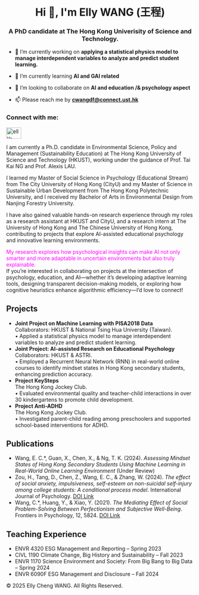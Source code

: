 <h1 align="center">Hi 👋, I'm Elly WANG (王程)</h1>
<h3 align="center">A PhD candidate at The Hong Kong Univerisity of Science and Technology.</h3>

- 🔭 I’m currently working on **applying a statistical physics model to manage interdependent variables to analyze and predict student learning.**

- 🌱 I’m currently learning **AI and GAI related**

- 👯 I’m looking to collaborate on **AI and education /& psychology aspect**

- 📫 Please reach me by **cwangdf@connect.ust.hk**

<h3 align="left">Connect with me:</h3>
<p align="left">
<a href="https://linkedin.com/in/elly-cheng-wang" target="blank"><img align="center" src="https://raw.githubusercontent.com/rahuldkjain/github-profile-readme-generator/master/src/images/icons/Social/linked-in-alt.svg" alt="elly-cheng-wang" height="30" width="40" /></a>
</p>

I am currently a Ph.D. candidate in Environmental Science, Policy and Management (Sustainability Education) at The Hong Kong University of Science and Technology (HKUST), working under the guidance of Prof. Tai Kai NG and Prof. Alexis LAU.

I learned my Master of Social Science in Psychology (Educational Stream) from The City University of Hong Kong (CityU) and my Master of Science in Sustainable Urban Development from The Hong Kong Polytechnic University, and I received my Bachelor of Arts in Environmental Design from Nanjing Forestry University.

I have also gained valuable hands-on research experience through my roles as a research assistant at HKUST and CityU, and a research intern at The University of Hong Kong and The Chinese University of Hong Kong, contributing to projects that explore AI-assisted educational psychology and innovative learning environments.

<span style="color: magenta;">My research explores how psychological insights can make AI not only smarter and more adaptable in uncertain environments but also truly explainable.</span> \
If you’re interested in collaborating on projects at the intersection of psychology, education, and AI—whether it’s developing adaptive learning tools, designing transparent decision-making models, or exploring how cognitive heuristics enhance algorithmic efficiency—I’d love to connect!

  <!-- Projects Section -->
  <section id="projects">
    <h2>Projects</h2>
    <ul>
      <li>
        <strong>Joint Project on Machine Learning with PISA2018 Data</strong><br>
        Collaborators: HKUST &amp; National Tsing Hua University (Taiwan).<br>
        • Applied a statistical physics model to manage interdependent variables to analyze and predict student learning.
      </li> 
      <li>
        <strong>Joint Project: AI-assisted Research on Educational Psychology</strong><br>
        Collaborators: HKUST &amp; ASTRI.<br>
        • Employed a Recurrent Neural Network (RNN) in real-world online courses to identify mindset states in Hong Kong secondary students, enhancing prediction accuracy.  
      </li>      
      <li>
        <strong>Project KeySteps</strong><br>
        The Hong Kong Jockey Club.<br>
        • Evaluated environmental quality and teacher-child interactions in over 30 kindergartens to promote child development.
      </li>
      <li>
        <strong>Project Anti-ADHD</strong><br>
        The Hong Kong Jockey Club.<br>
        • Investigated parent-child reading among preschoolers and supported school-based interventions for ADHD.
      </li>
    </ul>
  </section>

  <!-- Publications Section -->
  <section id="publications">
    <h2>Publications</h2>
    <ul>
      <li>
        Wang, E. C.*, Guan, X., Chen, X., &amp; Ng, T. K. (2024). <em>Assessing Mindset States of Hong Kong Secondary Students Using Machine Learning in Real-World Online Learning Environment</em> (Under Review)
      </li>
      <li>
        Zou, H., Tang, D., Chen, Z., Wang, E. C., &amp; Zhang, W. (2024). <em>The effect of social anxiety, impulsiveness, self-esteem on non-suicidal self-injury among college students: A conditional process model</em>. International Journal of Psychology. <a href="https://doi.org/10.1002/ijop.13248" target="_blank">DOI Link</a>
      </li>
      <li>
        Wang, C.*, Huang, Y., &amp; Xiao, Y. (2021). <em>The Mediating Effect of Social Problem-Solving Between Perfectionism and Subjective Well-Being</em>. Frontiers in Psychology, 12, 5824. <a href="https://doi.org/10.3389/fpsyg.2021.764976" target="_blank">DOI Link</a>
      </li>
    </ul>
  </section>


<!-- Awards Section 
  <section id="awards">
    <h2>Awards &amp; Honors</h2>
    <ul>
      <li>Postgraduate Scholarship, HKUST (2022 - 2026)</li>
      <li>Excellent Graduation Design Award, College of Art and Design, Nanjing Forestry University (2015)</li>
      <li>Faculty Scholarship, College of Art and Design, Nanjing Forestry University (2012, 2014, 2015)</li>
      <li>Outstanding Student, College of Art and Design, Nanjing Forestry University (2012, 2014, 2015)</li>
    </ul>
  </section>
-->
  
  <!-- Teaching Experience Section -->
  <section id="teaching">
    <h2>Teaching Experience</h2>
    <ul>
      <li>ENVR 4320 ESG Management and Reporting – Spring 2023</li>
      <li>CIVL 1190 Climate Change, Big History and Sustainability – Fall 2023</li>
      <li>ENVR 1170 Science Environment and Society: From Big Bang to Big Data – Spring 2024</li>
      <li>ENVR 6090F ESG Management and Disclosure – Fall 2024</li>
    </ul>
  </section>
  
<!-- Footer -->

<footer>

<p>&copy; 2025 Elly Cheng WANG. All Rights Reserved.</p>

</footer>

</body>

</html>
